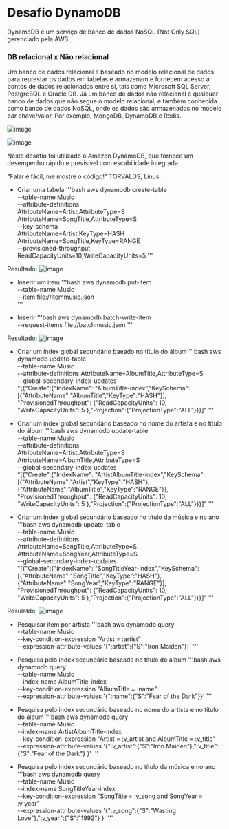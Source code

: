 # Desafio DynamoDB
DynamoDB é um serviço de banco de dados NoSQL (Not Only SQL) gerenciado pela AWS.

### DB relacional x Não relacional
Um banco de dados relacional é baseado no modelo relacional de dados para represtar os dados em tabelas e armazenam e fornecem acesso a pontos de dados relacionados entre si, tais como Microsoft SQL Server, PostgreSQL e Oracle DB.
Já um banco de dados não relacional é qualquer banco de dados que não segue o modelo relacional, e também conhecida como banco de dados NoSQL, onde os dados são armazenados no modelo par chave/valor. Por exemplo, MongoDB, DynamoDB e Redis.

![image](https://user-images.githubusercontent.com/89883269/200223203-c1b49046-ed2d-4860-acdd-80b6cf2b5dcb.png)

![image](https://user-images.githubusercontent.com/89883269/200223239-6277a203-25bc-45f6-94bc-7ee5f0071204.png)

Neste desafio foi utilizado o Amazon DynamoDB, que fornece um desempenho rápido e previsível com escabilidade integrada.

"Falar é fácil, me mostre o código!" TORVALDS, Linus.

* Criar uma tabela
'''bash
aws dynamodb create-table \
    --table-name Music \
    --attribute-definitions \
        AttributeName=Artist,AttributeType=S \
        AttributeName=SongTitle,AttributeType=S \
    --key-schema \
        AttributeName=Artist,KeyType=HASH \
        AttributeName=SongTitle,KeyType=RANGE \
    --provisioned-throughput \
        ReadCapacityUnits=10,WriteCapacityUnits=5
'''

Resultado:
![image](https://user-images.githubusercontent.com/89883269/200224198-f202224b-95f6-4fed-ad9d-5eb739f25392.png)


* Inserir um item
'''bash
aws dynamodb put-item \
    --table-name Music \
    --item file://itemmusic.json \
'''

* Inserir 
'''bash
aws dynamodb batch-write-item \
    --request-items file://batchmusic.json
'''

Resultado:
![image](https://user-images.githubusercontent.com/89883269/200224275-129456dd-ce8d-4904-9796-7df6430f0073.png)


* Criar um index global secundário baeado no título do álbum
'''bash
aws dynamodb update-table \
    --table-name Music \
    --attribute-definitions AttributeName=AlbumTitle,AttributeType=S \
    --global-secondary-index-updates \
        "[{\"Create\":{\"IndexName\": \"AlbumTitle-index\",\"KeySchema\":[{\"AttributeName\":\"AlbumTitle\",\"KeyType\":\"HASH\"}], \
        \"ProvisionedThroughput\": {\"ReadCapacityUnits\": 10, \"WriteCapacityUnits\": 5      },\"Projection\":{\"ProjectionType\":\"ALL\"}}}]"
'''

* Criar um index global secundário baseado no nome do artista e no título do álbum
'''bash
aws dynamodb update-table \
    --table-name Music \
    --attribute-definitions\
        AttributeName=Artist,AttributeType=S \
        AttributeName=AlbumTitle,AttributeType=S \
    --global-secondary-index-updates \
        "[{\"Create\":{\"IndexName\": \"ArtistAlbumTitle-index\",\"KeySchema\":[{\"AttributeName\":\"Artist\",\"KeyType\":\"HASH\"}, {\"AttributeName\":\"AlbumTitle\",\"KeyType\":\"RANGE\"}], \
        \"ProvisionedThroughput\": {\"ReadCapacityUnits\": 10, \"WriteCapacityUnits\": 5      },\"Projection\":{\"ProjectionType\":\"ALL\"}}}]"
'''

* Criar um index global secundário baseado no título da música e no ano
'''bash
aws dynamodb update-table \
    --table-name Music \
    --attribute-definitions\
        AttributeName=SongTitle,AttributeType=S \
        AttributeName=SongYear,AttributeType=S \
    --global-secondary-index-updates \
        "[{\"Create\":{\"IndexName\": \"SongTitleYear-index\",\"KeySchema\":[{\"AttributeName\":\"SongTitle\",\"KeyType\":\"HASH\"}, {\"AttributeName\":\"SongYear\",\"KeyType\":\"RANGE\"}], \
        \"ProvisionedThroughput\": {\"ReadCapacityUnits\": 10, \"WriteCapacityUnits\": 5      },\"Projection\":{\"ProjectionType\":\"ALL\"}}}]"
'''

Resulatdo:
![image](https://user-images.githubusercontent.com/89883269/200224493-9898d318-3b1f-4af0-b732-16e5c05bde2d.png)

* Pesquisar item por artista
'''bash
aws dynamodb query \
    --table-name Music \
    --key-condition-expression "Artist = :artist" \
    --expression-attribute-values  '{":artist":{"S":"Iron Maiden"}}'
'''

* Pesquisa pelo index secundário baseado no título do álbum
'''bash
aws dynamodb query \
    --table-name Music \
    --index-name AlbumTitle-index \
    --key-condition-expression "AlbumTitle = :name" \
    --expression-attribute-values  '{":name":{"S":"Fear of the Dark"}}'
'''

* Pesquisa pelo index secundário baseado no nome do artista e no título do álbum
'''bash
aws dynamodb query \
    --table-name Music \
    --index-name ArtistAlbumTitle-index \
    --key-condition-expression "Artist = :v_artist and AlbumTitle = :v_title" \
    --expression-attribute-values  '{":v_artist":{"S":"Iron Maiden"},":v_title":{"S":"Fear of the Dark"} }'
'''

* Pesquisa pelo index secundário baseado no título da música e no ano
'''bash
aws dynamodb query \
    --table-name Music \
    --index-name SongTitleYear-index \
    --key-condition-expression "SongTitle = :v_song and SongYear = :v_year" \
    --expression-attribute-values  '{":v_song":{"S":"Wasting Love"},":v_year":{"S":"1992"} }'
'''
